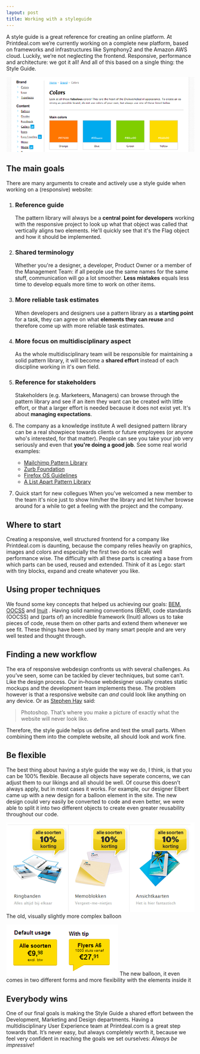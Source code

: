 ```yaml
---
layout: post
title: Working with a styleguide
---
```


A style guide is a great reference for creating an online platform. At Printdeal.com we&rsquo;re currently working on a complete new platform, based on frameworks and infrastructures like Symphony2 and the Amazon AWS cloud. Luckily, we&rsquo;re not neglecting the frontend. Responsive, performance and architecture: we got it all! And all of this based on a single thing: the Style Guide.

![Printdeal.com style guide teaser](/img/2014-07-16-style_guide_teaser.png)

## The main goals

There are many arguments to create and actively use a style guide when working on a (responsive) website:

1. ### Reference guide
   The pattern library will always be a __central point for developers__ working with the responsive project to look up what that object was called that vertically aligns two elements. He'll quickly see that it's the Flag object and how it should be implemented.

2. ### Shared terminology
   Whether you're a designer, a developer, Product Owner or a member of the Management Team: if all people use the same names for the same stuff, communication will go a lot smoother. __Less mistakes__ equals less time to develop equals more time to work on other items.

3. ### More reliable task estimates
   When developers and designers use a pattern library as a __starting point__ for a task, they can agree on what __elements they can reuse__ and therefore come up with more reliable task estimates.

4. ### More focus on multidisciplinary aspect
   As the whole multidisciplinary team will be responsible for maintaining a solid pattern library, it will become a __shared effort__ instead of each discipline working in it's own field.

5. ### Reference for stakeholders
   Stakeholders (e.g. Marketeers, Managers) can browse through the pattern library and see if an item they want can be created with little effort, or that a larger effort is needed because it does not exist yet. It's about __managing expectations__.

6. The company as a knowledge institute
   A well designed pattern library can be a real showpiece towards clients or future employees (or anyone who's interested, for that matter). People can see you take your job very seriously and even that __you're doing a good job__. See some real world examples:

   - [Mailchimp Pattern Library](http://ux.mailchimp.com/patterns/)
   - [Zurb Foundation](http://foundation.zurb.com/docs/)
   - [Firefox OS Guidelines](http://www.mozilla.org/en-US/styleguide/products/firefox-os/)
   - [A List Apart Pattern Library](http://patterns.alistapart.com/)

7. Quick start for new collegues
   When you've welcomed a new member to the team it's nice just to show him/her the library and let him/her browse around for a while to get a feeling with the project and the company.

## Where to start

Creating a responsive, well structured frontend for a company like Printdeal.com is daunting, because the company relies heavily on graphics, images and colors and especially the first two do not scale well performance wise. The difficulty with all these parts is creating a base from which parts can be used, reused and extended. Think of it as Lego: start with tiny blocks, expand and create whatever you like.

## Using proper techniques

We found some key concepts that helped us achieving our goals: [BEM](http://bem.info/method), [OOCSS](http://www.smashingmagazine.com/2011/12/12/an-introduction-to-object-oriented-css-oocss-2/) and [Inuit](https://github.com/inuitcss) . Having solid naming conventions (BEM), code standards (OOCSS) and (parts of) an incredible framework (Inuit) allows us to take pieces of code, reuse them on other parts and extend them whenever we see fit. These things have been used by many smart people and are very well tested and thought through.

## Finding a new workflow

The era of responsive webdesign confronts us with several challenges. As you&rsquo;ve seen, some can be tackled by clever techniques, but some can&rsquo;t. Like the design process. Our in&ndash;house webdesigner usually creates static mockups and the development team implements these. The problem however is that a responsive website can _and_ could look like anything on any device. Or as [Stephen Hay](http://www.the-haystack.com/) said:

> Photoshop. That&rsquo;s where you make a picture of
> exactly what the website will never look like.

Therefore, the style guide helps us define and test the small parts. When combining them into the complete website, all should look and work fine.

## Be flexible
The best thing about having a style guide the way we do, I think, is that you can be 100% flexible. Because all objects have seperate concerns, we can adjust them to our likings and all should be well. Of course this doesn&rsquo;t always apply, but in most cases it works. For example, our designer Elbert came up with a new design for a balloon element in the site. The new design could very easily be converted to code and even better, we were able to split it into two different objects to create even greater reusability throughout our code.

![The old, visually slightly more complex balloon](/img/2014-07-16-style_guide_balloon_old.png)
The old, visually slightly more complex balloon

![The new balloon, it even comes in two different forms and more flexibility with the elements inside it](/img/2014-07-16-style_guide_balloon_new.png)
The new balloon, it even comes in two different forms and more flexibility with the elements inside it

## Everybody wins
One of our final goals is making the Style Guide a shared effort between the Development, Marketing and Design departments. Having a multidisciplinary User Experience team at Printdeal.com is a great step towards that. It&rsquo;s never easy, but always completely worth it, because we feel very confident in reaching the goals we set ourselves: _Always be impressive_!

